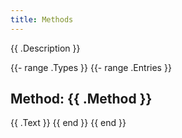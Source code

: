 ```yaml
---
title: Methods
---
```


{{ .Description }}

{{- range .Types }}
{{- range .Entries }}

## Method: {{ .Method }}

{{ .Text }}
{{ end }}
{{ end }}
